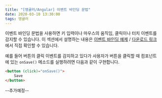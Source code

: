 ```yaml
---
title: "[앵귤러/Angular] 이벤트 바인딩 문법"
date: 2020-03-10 13:30:00
tags: 앵귤러
---
```


이벤트 바인딩 문법을 사용하면 키 입력이나 마우스의 움직임, 클릭이나 터치 이벤트를 감지할 수 있습니다. 이 섹션에서 설명하는 내용은 [이벤트 바인딩 예제](https://angular.kr/generated/live-examples/event-binding/stackblitz.html) / [다운로드 링크](https://angular.kr/generated/zips/event-binding/event-binding.zip) 에서 직접 확인할 수 있습니다.



예를 들어 버튼의 클릭 이벤트를 감지하고 있다가 사용자가 버튼을 클릭할 때 컴포넌트에 있는 `onSave()` 메소드를 실행하려면 다음과 같이 구현합니다.

```html
<button (click)="onSave()">
    Save
</button>
```



--추가예정--